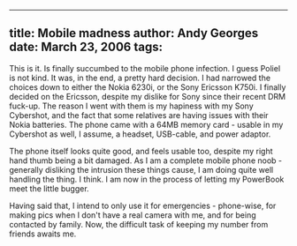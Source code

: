 -----
title:  Mobile madness
author: Andy Georges
date: March 23, 2006
tags: 
-----







This is it. Is finally succumbed to the mobile phone infection. I guess
Poliel is not kind. It was, in the end, a pretty hard decision. I had
narrowed the choices down to either the Nokia 6230i, or the Sony
Ericsson K750i. I finally decided on the Ericsson, despite my dislike
for Sony since their recent DRM fuck-up. The reason I went with them is
my hapiness with my Sony Cybershot, and the fact that some relatives are
having issues with their Nokia batteries. The phone came with a 64MB
memory card - usable in my Cybershot as well, I assume, a headset,
USB-cable, and power adaptor.


The phone itself looks quite good, and feels usable too, despite my
right hand thumb being a bit damaged. As I am a complete mobile phone
noob - generally disliking the intrusion these things cause, I am doing
quite well handling the thing. I think. I am now in the process of
letting my PowerBook meet the little bugger.


Having said that, I intend to only use it for emergencies - phone-wise,
for making pics when I don't have a real camera with me, and for being
contacted by family. Now, the difficult task of keeping my number from
friends awaits me.




